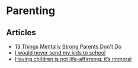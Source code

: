 # Parenting

## Articles

- [13 Things Mentally Strong Parents Don't Do](https://www.forbes.com/sites/amymorin/2017/09/18/13-things-mentally-strong-parents-dont-do/#3df6e9904273)
- [I would never send my kids to school](https://supermemo.guru/wiki/I_would_never_send_my_kids_to_school)
- [Having children is not life-affirming: it’s immoral](https://aeon.co/essays/having-children-is-not-life-affirming-its-immoral)

